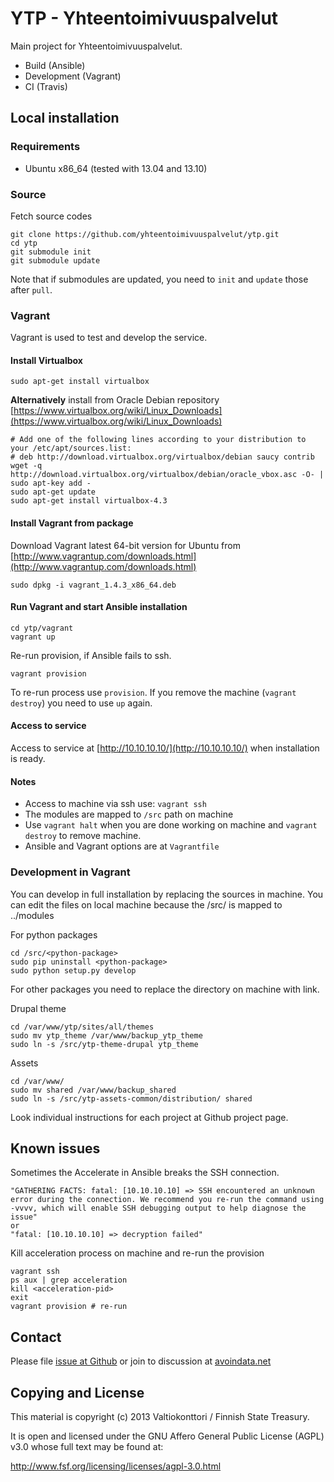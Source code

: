YTP - Yhteentoimivuuspalvelut
=============================

Main project for Yhteentoimivuuspalvelut.

- Build (Ansible)
- Development (Vagrant)
- CI (Travis)

## Local installation

### Requirements

- Ubuntu x86_64 (tested with 13.04 and 13.10)


### Source

Fetch source codes

    git clone https://github.com/yhteentoimivuuspalvelut/ytp.git
    cd ytp
    git submodule init
    git submodule update 

Note that if submodules are updated, you need to `init` and `update` those after `pull`.
 

### Vagrant

Vagrant is used to test and develop the service.

#### Install Virtualbox

    sudo apt-get install virtualbox

**Alternatively** install from Oracle Debian repository [https://www.virtualbox.org/wiki/Linux_Downloads](https://www.virtualbox.org/wiki/Linux_Downloads)

    # Add one of the following lines according to your distribution to your /etc/apt/sources.list:
    # deb http://download.virtualbox.org/virtualbox/debian saucy contrib
    wget -q http://download.virtualbox.org/virtualbox/debian/oracle_vbox.asc -O- | sudo apt-key add -
    sudo apt-get update
    sudo apt-get install virtualbox-4.3

#### Install Vagrant from package

Download Vagrant latest 64-bit version for Ubuntu from [http://www.vagrantup.com/downloads.html](http://www.vagrantup.com/downloads.html)

    sudo dpkg -i vagrant_1.4.3_x86_64.deb


#### Run Vagrant and start Ansible installation

    cd ytp/vagrant
    vagrant up

Re-run provision, if Ansible fails to ssh. 

    vagrant provision

To re-run process use `provision`. If you remove the machine (`vagrant destroy`) you need to use `up` again.


#### Access to service

Access to service at [http://10.10.10.10/](http://10.10.10.10/) when installation is ready.


#### Notes

- Access to machine via ssh use: `vagrant ssh`
- The modules are mapped to `/src` path on machine
- Use `vagrant halt` when you are done working on machine and `vagrant destroy` to remove machine.
- Ansible and Vagrant options are at `Vagrantfile`

### Development in Vagrant

You can develop in full installation by replacing the sources in machine. You can edit the files on local machine because the /src/ is mapped to ../modules

For python packages

    cd /src/<python-package>
    sudo pip uninstall <python-package>
    sudo python setup.py develop

For other packages you need to replace the directory on machine with link.

Drupal theme

    cd /var/www/ytp/sites/all/themes
    sudo mv ytp_theme /var/www/backup_ytp_theme
    sudo ln -s /src/ytp-theme-drupal ytp_theme

Assets

    cd /var/www/
    sudo mv shared /var/www/backup_shared
    sudo ln -s /src/ytp-assets-common/distribution/ shared

Look individual instructions for each project at Github project page.


## Known issues

Sometimes the Accelerate in Ansible breaks the SSH connection.  

    "GATHERING FACTS: fatal: [10.10.10.10] => SSH encountered an unknown error during the connection. We recommend you re-run the command using -vvvv, which will enable SSH debugging output to help diagnose the issue"
    or
    "fatal: [10.10.10.10] => decryption failed"

Kill acceleration process on machine and re-run the provision 

    vagrant ssh
    ps aux | grep acceleration
    kill <acceleration-pid>
    exit
    vagrant provision # re-run

## Contact

Please file [issue at Github](https://github.com/yhteentoimivuuspalvelut/ytp/issues) or join to discussion at [avoindata.net](http://avoindata.net/)


## Copying and License

This material is copyright (c) 2013 Valtiokonttori / Finnish State Treasury.

It is open and licensed under the GNU Affero General Public License (AGPL) v3.0
whose full text may be found at:

http://www.fsf.org/licensing/licenses/agpl-3.0.html

